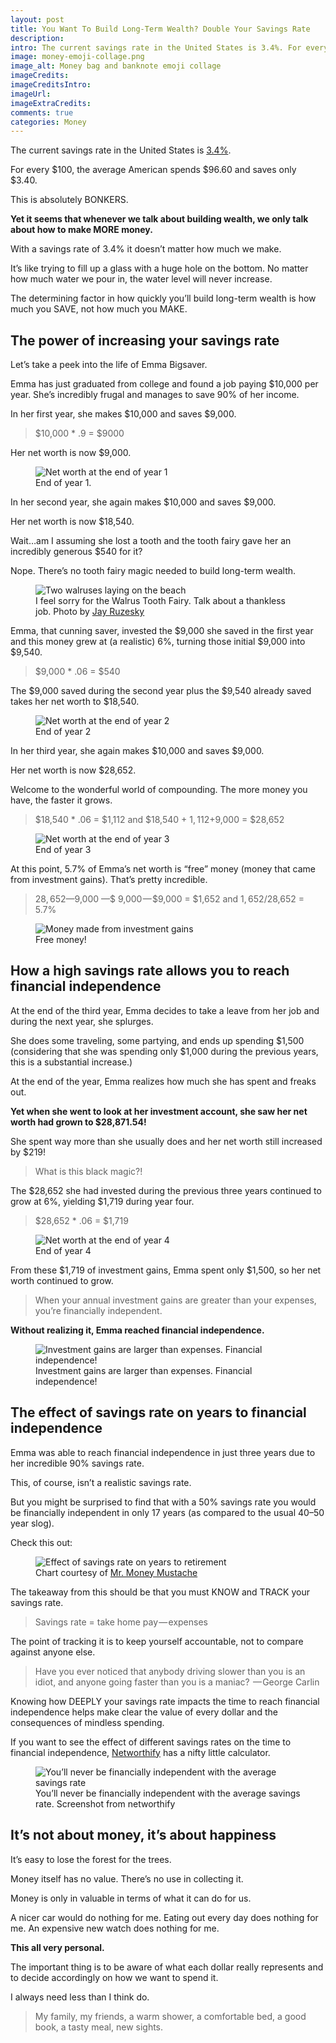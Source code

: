 ```yaml
---
layout: post
title: You Want To Build Long-Term Wealth? Double Your Savings Rate
description:
intro: The current savings rate in the United States is 3.4%. For every $100, the average American spends $96.60 and saves only $3.40. This is absolutely BONKERS.
image: money-emoji-collage.png
image_alt: Money bag and banknote emoji collage
imageCredits:
imageCreditsIntro:
imageUrl:
imageExtraCredits:
comments: true
categories: Money
---
```


The current savings rate in the United States is [3.4%](https://fred.stlouisfed.org/series/PSAVERT). 

For every $100, the average American spends $96.60 and saves only $3.40.

This is absolutely BONKERS.

**Yet it seems that whenever we talk about building wealth, we only talk about how to make MORE money.**

With a savings rate of 3.4% it doesn’t matter how much we make.

It’s like trying to fill up a glass with a huge hole on the bottom. No matter how much water we pour in, the water level will never increase.

The determining factor in how quickly you’ll build long-term wealth is how much you SAVE, not how much you MAKE.

## The power of increasing your savings rate
Let’s take a peek into the life of  Emma Bigsaver. 

Emma has just graduated from college and found a job paying $10,000 per year. She’s incredibly frugal and manages to save 90% of her income.

In her first year, she makes $10,000 and saves $9,000. 

> $10,000 * .9 = $9000

Her net worth is now $9,000.

<figure>
    <img src="/images/savings-rate-year-1.png" alt="Net worth at the end of year 1">
    <figcaption class="center subtle-figcaption">End of year 1.</figcaption>
</figure>

In her second year, she again makes $10,000 and saves $9,000.

Her net worth is now $18,540.

Wait…am I assuming she lost a tooth and the tooth fairy gave her an incredibly generous $540 for it?

Nope. There’s no tooth fairy magic needed to build long-term wealth.

<figure>
    <img src="/images/walrus-tooth.jpg" alt="Two walruses laying on the beach">
    <figcaption class="center subtle-figcaption">I feel sorry for the Walrus Tooth Fairy. Talk about a thankless job. Photo by <a href="https://unsplash.com/@wolsenburg">Jay Ruzesky</a></figcaption>
</figure>  

Emma, that cunning saver, invested the $9,000 she saved in the first year and this money grew at (a realistic) 6%, turning those initial $9,000 into $9,540.

> $9,000 * .06 = $540

The $9,000 saved during the second year plus the $9,540 already saved takes her net worth to $18,540.

<figure>
    <img src="/images/savings-rate-year-2.png" alt="Net worth at the end of year 2">
    <figcaption class="center subtle-figcaption">End of year 2</figcaption>
</figure>

In her third year, she again makes $10,000 and saves $9,000.

Her net worth is now $28,652. 

Welcome to the wonderful world of compounding. The more money you have, the faster it grows.

> $18,540 * .06 = $1,112 and $18,540 + $1,112 +$9,000 = $28,652

<figure>
    <img src="/images/savings-rate-year-3.png" alt="Net worth at the end of year 3">
    <figcaption class="center subtle-figcaption">End of year 3</figcaption>
</figure>

At this point, 5.7% of Emma’s net worth is “free” money (money that came from investment gains). That’s pretty incredible.

> $28,652 — $9,000 —$ 9,000 — $9,000 = $1,652 and $1,652/$28,652 = 5.7%

<figure>
    <img src="/images/savings-rate-free-money.png" alt="Money made from investment gains">
    <figcaption class="center subtle-figcaption">Free money!</figcaption>
</figure>

## How a high savings rate allows you to reach financial independence
At the end of the third year, Emma decides to take a leave from her job and during the next year, she splurges.

She does some traveling, some partying, and ends up spending $1,500 (considering that she was spending only $1,000 during the previous years, this is a substantial increase.)

At the end of the year, Emma realizes how much she has spent and freaks out.

**Yet when she went to look at her investment account, she saw her net worth had grown to $28,871.54!**

She spent way more than she usually does and her net worth still increased by $219!

> What is this black magic?!

The $28,652 she had invested during the previous three years continued to grow at 6%, yielding $1,719 during year four.

> $28,652 * .06 = $1,719

<figure>
    <img src="/images/savings-rate-year-4.png" alt="Net worth at the end of year 4">
    <figcaption class="center subtle-figcaption">End of year 4</figcaption>
</figure>

From these $1,719 of investment gains, Emma spent only $1,500, so her net worth continued to grow.

> When your annual investment gains are greater than your expenses, you’re financially independent.

**Without realizing it, Emma reached financial independence.**

<figure>
    <img src="/images/savings-rate-financial-independence.png" alt="Investment gains are larger than expenses. Financial independence!">
    <figcaption class="center subtle-figcaption">Investment gains are larger than expenses. Financial independence!</figcaption>
</figure>

## The effect of savings rate on years to financial independence
Emma was able to reach financial independence in just three years due to her incredible 90% savings rate.

This, of course, isn’t a realistic savings rate.

But you might be surprised to find that with a 50% savings rate you would be financially independent in only 17 years (as compared to the usual 40–50 year slog).

Check this out:
<figure>
    <img src="/images/savings-rate-financial-independence.png" alt="Effect of savings rate on years to retirement">
    <figcaption class="center subtle-figcaption">Chart courtesy of <a href="http://www.mrmoneymustache.com/2012/01/13/the-shockingly-simple-math-behind-early-retirement/">Mr. Money Mustache</a></figcaption>
</figure>

The takeaway from this should be that you must KNOW and TRACK your savings rate.

> Savings rate = take home pay — expenses

The point of tracking it is to keep yourself accountable, not to compare against anyone else.

> Have you ever noticed that anybody driving slower than you is an idiot, and anyone going faster than you is a maniac?  — George Carlin

Knowing how DEEPLY your savings rate impacts the time to reach financial independence helps make clear the value of every dollar and the consequences of mindless spending.

If you want to see the effect of different savings rates on the time to financial independence, [Networthify](https://networthify.com/calculator/earlyretirement) has a nifty little calculator.

<figure>
    <img src="/images/networthify-low-savings-rate.png" alt="You’ll never be financially independent with the average savings rate">
    <figcaption class="center subtle-figcaption">You’ll never be financially independent with the average savings rate. Screenshot from networthify</figcaption>
</figure>

## It’s not about money, it’s about happiness
It’s easy to lose the forest for the trees.

Money itself has no value. There’s no use in collecting it.

Money is only in valuable in terms of what it can do for us.

A nicer car would do nothing for me. Eating out every day does nothing for me. An expensive new watch does nothing for me.

**This all very personal.**

The important thing is to be aware of what each dollar really represents and to decide accordingly on how we want to spend it.

I always need less than I think do.

> My family, my friends, a warm shower, a comfortable bed, a good book, a tasty meal, new sights.
